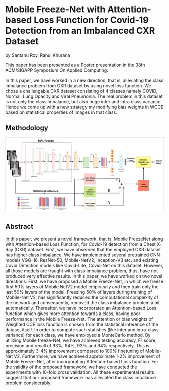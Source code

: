 # Mobile Freeze-Net with Attention-based Loss Function for Covid-19 Detection from an Imbalanced CXR Dataset

by Santanu Roy, Rahul Khurana

This paper has been presented as a Poster presentation in the 38th ACM/SIGAPP Symposium On Applied Computing.

In this paper, we have worked in a new direction, that is, alleviating the class imbalance problem from CXR dataset by using novel loss function. We chose a challengable CXR dataset consisting of 4 classes namely COVID, Normal, Lung Opacity and Viral Pneumonia. The real problem in this dataset is not only the class imbalance, but also huge inter and intra class variance. Hence we come up with a new strategy my modifying bias weights in WCCE based on statistical properties of images in that class.

## Methodology

![alt text](https://github.com/RahulKhurana-16/MobileFreezeNet/blob/main/images/Model1.drawio%20(8).png)



## Abstract

In this paper, we present a novel framework, that is, Mobile FreezeNet along with Attention-based Loss Function, for Covid-19 detection from a Chest X-Ray (CXR) dataset. First, we have observed that the employed CXR dataset has higher class imbalance. We have implemented several pretrained CNN models VGG-16, ResNet-50, Mobile-NetV2, Inception-V3 etc. and existing Covid Detection models like Covid-Lite, Covid-Net on this dataset. However, all those models are fraught with class imbalance problem, thus, have not produced very effective results. In this paper, we have worked on two novel directions. First, we have proposed a Mobile Freeze-Net, in which we freeze first 50% layers of Mobile NetV2 model empirically and then train only the last 50% layers of the model. Freezing 50% of layers during training of Mobile-Net V2, has significantly reduced the computational complexity of the network and consequently, removed the class imbalance problem a bit automatically. Thereafter, we have incorporated an Attention-based Loss function which gives more attention towards a class, having poor performance in the Mobile Freeze-Net. The attention or bias weights of Weighted CCE loss function is chosen from the statistical inference of the dataset itself. In order to compute such statistics (like inter and intra-class variance) for each class, we have employed a MonteCarlo method. By utilizing Mobile freeze-Net, we have achieved testing accuracy, F1 score, precision and recall of 93%, 94%, 93% and 94% respectively. This is approximately 3-4% improvement compared to 100% finetuning of Mobile-Net V2. Furthermore, we have achieved approximate 1-2% improvement of Mobile Freeze-Net, after incorporating Attention-based Loss function. For the validity of the proposed framework, we have conducted the experiments with 10-fold cross validation. All these experimental results suggest that our proposed framework has alleviated the class imbalance problem considerably.
